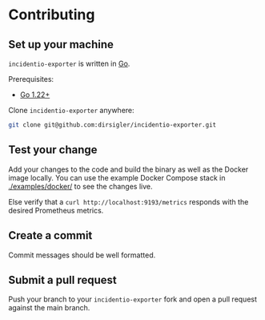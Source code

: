 # Contributing

## Set up your machine

`incidentio-exporter` is written in [Go](https://golang.org/).

Prerequisites:

- [Go 1.22+](https://go.dev/doc/install)

Clone `incidentio-exporter` anywhere:

```sh
git clone git@github.com:dirsigler/incidentio-exporter.git
```

## Test your change

Add your changes to the code and build the binary as well as the Docker image locally.
You can use the example Docker Compose stack in [./examples/docker/](./examples/docker/) to see the changes live.

Else verify that a `curl http://localhost:9193/metrics` responds with the desired Prometheus metrics.

## Create a commit

Commit messages should be well formatted.

## Submit a pull request

Push your branch to your `incidentio-exporter` fork and open a pull request against the main branch.
